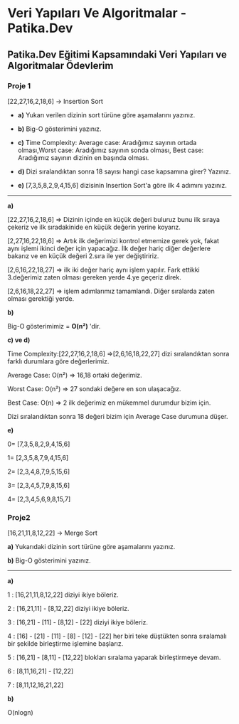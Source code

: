 # Veri Yapıları Ve Algoritmalar - Patika.Dev 
## Patika.Dev Eğitimi Kapsamındaki Veri Yapıları ve Algoritmalar Ödevlerim
### Proje 1
[22,27,16,2,18,6] -> Insertion Sort

* **a)** Yukarı verilen dizinin sort türüne göre aşamalarını yazınız.
* **b)** Big-O gösterimini yazınız.
* **c)** Time Complexity: Average case: Aradığımız sayının ortada olması,Worst case: Aradığımız sayının sonda olması, Best case: Aradığımız sayının dizinin en başında olması.
* **d)** Dizi sıralandıktan sonra 18 sayısı hangi case kapsamına girer? Yazınız.


* **e)** [7,3,5,8,2,9,4,15,6] dizisinin Insertion Sort'a göre ilk 4 adımını yazınız.

---

**a)**

[22,27,16,2,18,6] => Dizinin içinde en küçük değeri buluruz bunu ilk sıraya çekeriz ve ilk sıradakinide en küçük değerin yerine koyarız.

[2,27,16,22,18,6] => Artık ilk değerimizi kontrol etmemize gerek yok, fakat aynı işlemi ikinci değer için yapacağız. İlk değer hariç diğer değerlere bakarız ve en küçük değeri 2.sıra ile yer değiştiririz.

[2,6,16,22,18,27] => ilk iki değer hariç aynı işlem yapılır. Fark ettikki 3.değerimiz zaten olması gereken yerde 4.ye geçeriz direk.

[2,6,16,18,22,27] => işlem adımlarımız tamamlandı. Diğer sıralarda zaten olması gerektiği yerde.


**b)**

Big-O gösterimimiz = **O(n²)** 'dir.

**c) ve d)**

Time Complexity:[22,27,16,2,18,6] =>[2,6,16,18,22,27] dizi sıralandıktan sonra farklı durumlara göre değerlerimiz.

Average Case: O(n²) => 16,18 ortaki değerimiz. 

Worst Case: O(n²) => 27 sondaki değere en son ulaşacağız.

Best Case: O(n) => 2 ilk değerimiz en mükemmel durumdur bizim için.

Dizi sıralandıktan sonra 18 değeri bizim için Average Case durumuna düşer.

**e)**

0= [7,3,5,8,2,9,4,15,6] 

1= [2,3,5,8,7,9,4,15,6]

2= [2,3,4,8,7,9,5,15,6]

3= [2,3,4,5,7,9,8,15,6]

4= [2,3,4,5,6,9,8,15,7]


### Proje2
[16,21,11,8,12,22] -> Merge Sort

**a)** Yukarıdaki dizinin sort türüne göre aşamalarını yazınız.

**b)** Big-O gösterimini yazınız.

---

**a)**

1 : [16,21,11,8,12,22] diziyi ikiye böleriz.

2 : [16,21,11] - [8,12,22] diziyi ikiye böleriz.

3 : [16,21] - [11] - [8,12] - [22] diziyi ikiye böleriz.

4 : [16] - [21] - [11] - [8] - [12] - [22] her biri teke düştükten sonra sıralamalı bir şekilde birleştirme işlemine başlarız.

5 : [16,21] - [8,11] - [12,22] blokları sıralama yaparak birleştirmeye devam.

6 : [8,11,16,21] - [12,22]

7 : [8,11,12,16,21,22] 

**b)**

O(nlogn)
